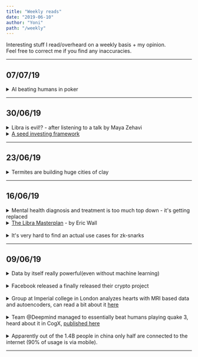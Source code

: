 ```yaml
---
title: "Weekly reads"
date: "2019-06-10"
author: "Yoni"
path: "/weekly"
---
```

Interesting stuff I read/overheard on a weekly basis + my opinion.  
Feel free to correct me if you find any inaccuracies.

---

## 07/07/19
<details><summary href="https://ai.facebook.com/blog/pluribus-first-ai-to-beat-pros-in-6-player-poker/"><a>AI beating humans in poker</a></summary>

> So for the first time an AI has successfully beat people playing poker.
> It's important cause unlike chess, go, checkers or any other game AI researchers have "solved" so far poke is an imperfect information game.
>
> An imperfect information game is one where not all the information is available to all players.  
> In the case of poker each player has their own cards that other players. 
> This leads to the decisions made being dependent not only on how good they are but also on how likely they are and how other players might predict them.  
> Being predictable has a cost. Bluffing occasionally is necessary, always bluffing is disastrous.
>
> First time I see regret minimization as loss function, will keep in mind.  
> The other interesting innovation here is how they handle searching for the next move.
> Usually searching for moves involves deep searches through lots of different game states (like chess) looking far ahead.
> Their innovation in search is actually spilt into 2:
> 1. They cleverly combined various states that are similar enough to significantly reduce the size of the tree.
> 2. They accounted for the imperfect information by considering a few "modes" of thinking the opponent playing against them can have.  
> One biased for each possible action (call, raise, fold) + the default one.
</details>



---
## 30/06/19
<details><summary>Libra is evil!? - after listening to a talk by Maya Zehavi</summary>

> She has high conviction that Libra is the evil child of Zuck.
> Most interesting is how despite being pseudonymous any of the "cool" use cases for Libra (like paying for Uber) is going to be tightly regulated.  
> The way this will happen is by having service providers who are authorized sellers of Libra (can exchange fiat for libra) have users go through KYC.
> The dangerous part is they apparently have to share this KYC data among all authorized resellers. Imagine going on an Uber and then Lyft having your data.
> 
> Another interesting thought expressed by Meni (head of the Israeli Bitcoin Association) is that Libra is not competing with Bitcoin or other altcoins. They offer different and sometimes complementary value propositions.  
> My thinking was that Libra competes mainly with USD. Will be interesting to see adoption/ state sponsored adoption in countries that need to lower the value of dollar due to debt (Japan?). 
</details>


<details><summary><a href="https://medium.com/@checkwarner/a-seed-investing-framework-5c7844157baa">A seed investing framework</a></summary>

> I found this to be pretty standard in terms of what it covers. Questions relating to market, product, team etc.  
> Two interesting points that might be worth noting:
> - The story about Matt at the beginning. Interesting how VCs develop an internal representation of companies they might not even be aware of.
>   I wonder to what extend this gets exploited by non honest founders.
> - At the end of the day, one of the points, the team question, takes 90% of the time. Just shows how everything is a always about people. Who do you invest with is a big part of what do you invest in  
</details>


---
## 23/06/19

<details><summary>Termites are building huge cities of clay</summary>

> I find this particularly interesting from 2 perspectives. 
> 1. First spontaneous organization of complex structures by seemingly simple creatures
> 2. Can we learn something from it and use it to optimize the way we design our buildings/cities?
>
> Termites must be optimizing for something in their construction, maybe efficiency of getting from everywhere to everywhere in the colony?

</details>


---
## 16/06/19
<details><summary>Mental health diagnosis and treatment is too much top down - it's getting replaced</summary>

 > I've been to the happiness day hackathon on Saturday.
 > One of the talks there was about how different symptoms can be classified as the same mental illness.  
 > The classic example being all the symptoms that fall under depression: insomnia, anxiety, sadness and more.  
 > But we still classify any combination of those as depression, and as result treat them the same way.
 > This often leads to initial treatment being ineffective and then a few critical months of trial and error of several medications.
 >
 > My thinking is that a better, more individual symptom based diagnosis can help provide much better and more accurate treatment from the get go. 
</details>



<details><summary><a href="https://medium.com/@ercwl/the-libra-masterplan-dc9560e41c87">The Libra Masterplan</a> - by Eric Wall</summary>

> Initial claim here is that the pseudonymous Bitcoin model is the ultimate one due to both protecting user privacy and allowing sufficient regulatory auditing. I think that with coinjoins this actually might not be too far off. Bitcoin is not fungible but that plays in it's favor in terms of relationship with the regulator.  
>
> So now Libra adopts this model to enable the currency to spread as easily as possible with minimal regulatory burden on facebook. Immediate question, why is this good for facebook?
>
> The answer that emerges is that facebook is building a genuinely "good" base layer in order to control much of the layers on top of it (via calibra). I think this is a much more positive version of what could be very sinister Zuckbucks.
>
> Where I diverge from the author is in how this effects bitcoin. I think that if the base layer of libra will be permissionless/decentralized enough bitcoin will lose alot of it's allure as an investment vehicle compared to libra or libra based ones.

</details>
<br/>

<details><summary>It's very hard to find an actual use cases for zk-snarks</summary>

> I was at a pretty cool zero knowledge proof workshop hosted at Primal Base, finally got a chance to look a bit more deeply into the practical usage of ZKP. A lot of really great people. Unfortunately was at the first day only.  
> My biggest take was that it's really hard to find an actual use case that justifies general ZKP (like snarks).  
> Often it makes much more sense to use more "standard" cryptographic primitives. The exceptions seem to be:
> 1. Private payments (a la ZCash)
> 2. Identity related proofs (but I suspect a large amount of cases that fall under this category can be solved with a better identity scheme only) 
> What might be really interesting in the future is using universal circuits as a basis for a blockchain to allow more general proofs to be executed on top of it.

</details>

___

## 09/06/19

<details><summary>Data by itself really powerful(even without machine learning) </summary>

> I met with a friend who has shown me some of data he and his company collect as part of their work. Not personal data, everything is in the public domain. The insights you could collect from this raw data just by manual inspection are mindblowing and are bound to be even more insane when some sort of machine learning is used.  
> Wonder how much of the benefits of machine learning applied in business is just a proxy implementing data acquisition and inspection processes.

</details>
<br/>


<details><summary>Facebook released a finally released their crypto project</summary>

> It's a coin, it's a wallet, it's a PR machine. I'll write something about it when I finally read the details but seems it interesting. 
</details>  
<br/>

<details><summary>Group at Imperial college in London analyzes hearts with MRI based data and autoencoders, can read a bit about it <a href="https://lms.mrc.ac.uk/ai-analysis-predicts-survival-from-heart-movement/">here</a></summary>

> Really personally exciting. Heart disease runs in my family and any prospects of earlier/better discovery are making me feel just a bit safer.
> They have further research ongoing to map more data on top of the functional one:
> - Advanced variant of ECG for electric activity 
> - Some sort of metabolic analysis.
> 
> I wonder if how much of a generalization would it be to apply to other internal organs (liver, lungs etc.)
</details>
<br/>

<details><summary>Team @Deepmind managed to essentially beat humans playing quake 3, heard about it in CogX, <a href="https://science.sciencemag.org/content/364/6443/859">published here</a></summary>

> Disclaimer: Haven't deep dived into the actual paper yet.
> Unsurprisingly they used [RNNs](https://en.wikipedia.org/wiki/Recurrent_neural_network) to represent time based advancement/decision making. Where the output of each generative step is the next decision to make.  
>   
> Where it gets extremely cool bit is how they stacked RNNs with time steps of varying length on top of each other. This creates a sort of fast system/slow system where one can carry intent and the other respond to immediate action and update the higher systems when their time steps sync.
> This is really cool. I wonder if this can be applied elsewhere? Perhaps robotics.
</details>
<br/>
<details><summary> Apparently out of the 1.4B people in china only half are connected to the internet (90% of usage is via mobile).</summary>

> I find this interesting for two reasons:
>
> 1. Only **half** is connected, looks like a huge opportunity/ study case. What  makes the other half different. I imagine age is a big difference but what else? Could this be traced back to specific decisions and plans of the CPC?
> 2. The fact that mobile completely leapfrogged the PC. This probably happened because China was exposed to both types of devices at the same time. Does this mean that mobile devices are more intuitive to someone who didn't deal with any device before. I wonder if we'll see something similar with Africa/ parts of South America and wearables/
</details>

---